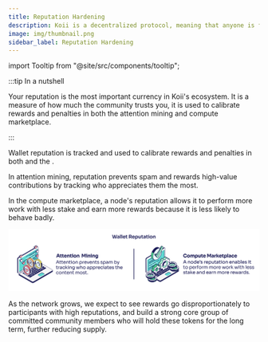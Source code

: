 ```yaml
---
title: Reputation Hardening
description: Koii is a decentralized protocol, meaning that anyone is free to fork the code and build their own version for a specific purpose.
image: img/thumbnail.png
sidebar_label: Reputation Hardening
---
```


import Tooltip from "@site/src/components/tooltip";

:::tip In a nutshell

Your reputation is the most important currency in Koii's ecosystem. It is a measure of how much the community trusts you, it is used to calibrate rewards and penalties in both the attention mining and compute marketplace.

:::

Wallet reputation is tracked and used to calibrate rewards and penalties in both <Tooltip text="attention mining"/> and the <Tooltip text="compute marketplace"/>.

In attention mining, reputation prevents spam and rewards high-value contributions by tracking who appreciates them the most.

In the compute marketplace, a node's reputation allows it to perform more work with less stake and earn more rewards because it is less likely to behave badly.

![Reputation Hardening](./img/Reputation%20Hardening%402x.svg)

As the network grows, we expect to see rewards go disproportionately to participants with high reputations, and build a strong core group of committed community members who will hold these tokens for the long term, further reducing supply.&#x20;
